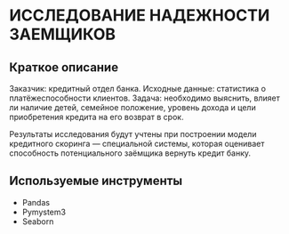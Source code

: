 # ИССЛЕДОВАНИЕ НАДЕЖНОСТИ ЗАЕМЩИКОВ

## Краткое описание 

Заказчик: кредитный отдел банка.
Исходные данные: статистика о платёжеспособности клиентов.
Задача: необходимо выяснить, влияет ли наличие детей, семейное положение, уровень дохода и цели приобретения кредита на его возврат в срок.

Результаты исследования будут учтены при построении модели кредитного скоринга — специальной системы, которая оценивает способность потенциального заёмщика вернуть кредит банку.

## Используемые инструменты
- Pandas
- Pymystem3
- Seaborn
